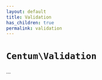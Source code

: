 ```yaml
---
layout: default
title: Validation
has_children: true
permalink: validation
---
```




# `Centum\Validation`

...
